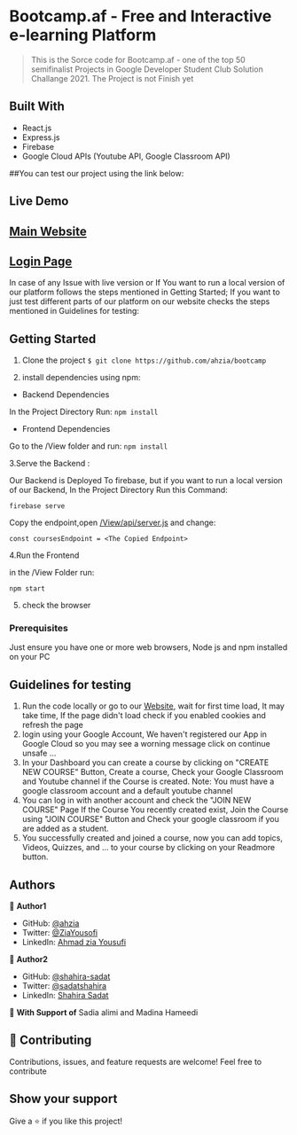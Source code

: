 # Bootcamp.af - Free and Interactive e-learning Platform

> This is the Sorce code for Bootcamp.af - one of the top 50 semifinalist Projects in Google Developer Student Club Solution Challange 2021.
The Project is not Finish yet

## Built With
- React.js
- Express.js
- Firebase
- Google Cloud APIs (Youtube API, Google Classroom API)

##You can test our project using the link below:
## Live Demo

[Main Website](https://bootcamp.af/)
--
[Login Page](https://bootcamp.af/login)
--

In case of any Issue with live version or If You want to run a local version of our platform follows the steps mentioned in Getting Started; If you want to just test different parts of our platform on our website checks the steps mentioned in Guidelines for testing:
## Getting Started

1. Clone the project 
  `$ git clone https://github.com/ahzia/bootcamp`
  
2. install dependencies using npm:

- Backend Dependencies

In the Project Directory Run:
  `npm install`
  
- Frontend Dependencies

Go to the /View folder and run:
  `npm install`
  
3.Serve the Backend :

Our Backend is Deployed To firebase, but if you want to run a local version of our Backend, In the Project Directory Run this Command:

  `firebase serve`

Copy the endpoint,open [/View/api/server.js](https://github.com/ahzia/Bootcamp/blob/Main/View/src/api/server.js) and change:

  `const coursesEndpoint = <The Copied Endpoint>`
  
4.Run the Frontend

in the /View Folder run:

  `npm start`
  
5. check the browser

### Prerequisites

Just ensure you have one or more web browsers, Node js and npm installed on your PC

## Guidelines for testing

1. Run the code locally or go to our [Website](https://bootcamp.af/), wait for first time load, It may take time, If the page didn't load check if you enabled cookies and refresh the page
2. login using your Google Account, We haven't registered our App in Google Cloud so you may see a worning message click on continue unsafe ...
3. In your Dashboard you can create a course by clicking on "CREATE NEW COURSE" Button, Create a course, Check your Google Classroom and Youtube channel if the Course is created.
Note: You must have a google classroom account and a default youtube channel
3. You can log in with another account and check the "JOIN NEW COURSE" Page If the Course You recently created exist, Join the Course using "JOIN COURSE" Button and Check your google classroom if you are added as a student.
5. You successfully created and joined a course, now you can add topics, Videos, Quizzes, and ... to your course by clicking on your Readmore button.

## Authors

:bust_in_silhouette: **Author1**

- GitHub: [@ahzia](https://github.com/ahzia)
- Twitter: [@ZiaYousofi](https://twitter.com/ZiaYousofi)
- LinkedIn: [Ahmad zia Yousufi](https://https://www.linkedin.com/in/ah-ziayosfi)

:bust_in_silhouette: **Author2**

- GitHub: [@shahira-sadat](https://github.com/shahira-sadat)
- Twitter: [@sadatshahira](https://twitter.com/sadatshahira)
- LinkedIn: [Shahira Sadat](https://af.linkedin.com/in/shahira-sadat-49b402199)

:bust_in_silhouette: **With Support of**
Sadia alimi and Madina Hameedi

## :handshake: Contributing

Contributions, issues, and feature requests are welcome!
Feel free to contribute 

## Show your support

Give a ⭐️  if you like this project!
